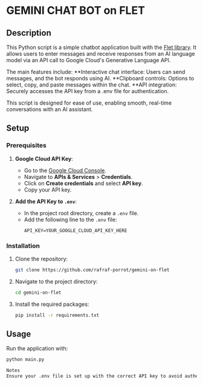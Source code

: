 # GEMINI CHAT BOT on FLET

## Description
This Python script is a simple chatbot application built with the [Flet library](https://flet.dev/). It allows users to enter messages and receive responses from an AI language model via an API call to Google Cloud's Generative Language API.

The main features include:
**Interactive chat interface: Users can send messages, and the bot responds using AI.
**Clipboard controls: Options to select, copy, and paste messages within the chat. 
**API integration: Securely accesses the API key from a .env file for authentication.

This script is designed for ease of use, enabling smooth, real-time conversations with an AI assistant.
## Setup

### Prerequisites
1. **Google Cloud API Key**:
   - Go to the [Google Cloud Console](https://console.cloud.google.com/).
   - Navigate to **APIs & Services** > **Credentials**.
   - Click on **Create credentials** and select **API key**.
   - Copy your API key.

2. **Add the API Key to `.env`**:
   - In the project root directory, create a `.env` file.
   - Add the following line to the `.env` file:
     ```plaintext
     API_KEY=YOUR_GOOGLE_CLOUD_API_KEY_HERE
     ```

### Installation
1. Clone the repository:
    ```bash
    git clone https://github.com/rafraf-porrot/gemini-on-flet
    ```
2. Navigate to the project directory:
    ```bash
    cd gemini-on-flet
    ```
3. Install the required packages:
    ```bash
    pip install -r requirements.txt
    ```

## Usage
Run the application with:
```bash
python main.py

Notes
Ensure your .env file is set up with the correct API key to avoid authentication errors.
